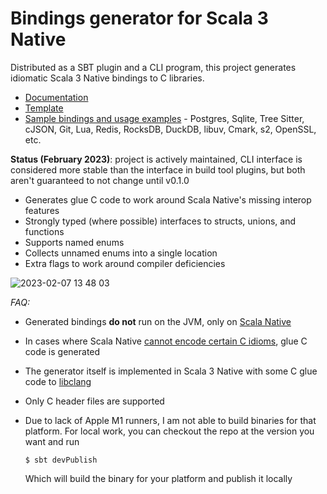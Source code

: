 # Bindings generator for Scala 3 Native

Distributed as a SBT plugin and a CLI program, this project generates idiomatic
Scala 3 Native bindings to C libraries.

- [Documentation](https://sn-bindgen.indoorvivants.com/index.html)
- [Template](https://github.com/keynmol/sn-bindgen-template)
- [Sample bindings and usage examples](https://github.com/keynmol/sn-bindgen-examples) - Postgres, Sqlite, Tree Sitter, cJSON, Git, Lua, Redis, RocksDB, DuckDB, libuv, Cmark, s2, OpenSSL, etc.

**Status (February 2023)**: project is actively maintained, CLI interface is considered more stable than the interface in build tool plugins, but both aren't guaranteed to not change until v0.1.0

- Generates glue C code to work around Scala Native's missing interop features
- Strongly typed (where possible) interfaces to structs, unions, and functions
- Supports named enums
- Collects unnamed enums into a single location
- Extra flags to work around compiler deficiencies

![2023-02-07 13 48 03](https://user-images.githubusercontent.com/1052965/217313089-4d943f24-721e-47d0-a1c7-5afa48fbae38.gif)

_FAQ:_

- Generated bindings **do not** run on the JVM, only on [Scala Native](https://scala-native.readthedocs.io/en/latest/)
- In cases where Scala Native [cannot encode certain C idioms](https://sn-bindgen.indoorvivants.com/limitations/index.html), glue C code is generated
- The generator itself is implemented in Scala 3 Native with some C glue code to [libclang](https://clang.llvm.org/doxygen/group__CINDEX.html)
- Only C header files are supported
- Due to lack of Apple M1 runners, I am not able to build binaries for that platform. For local work, you can checkout the repo at the version you want and run 
  
  ```
  $ sbt devPublish
  ```

  Which will build the binary for your platform and publish it locally
